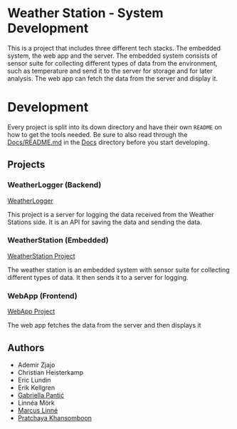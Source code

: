 # Weather Station - System Development

This is a project that includes three different tech stacks. The embedded system, the web app and the server. The embedded system consists of sensor suite for collecting different types of data from the environment, such as temperature and send it to the server for storage and for later analysis. The web app can fetch the data from the server and display it.

# Development

Every project is split into its down directory and have their own `README` on how to get the tools needed. Be sure to also read through the [Docs/README.md](/Docs/README.md) in the [Docs](/Docs) directory before you start developing.

## Projects

### WeatherLogger (Backend)

[WeatherLogger](/WeatherLogger)

This project is a server for logging the data received from the Weather Stations side. It is an API for saving the data and sending the data.

### WeatherStation (Embedded)

[WeatherStation Project](/Embedded)

The weather station is an embedded system with sensor suite for collecting different types of data. It then sends it to a server for logging.

### WebApp (Frontend)

[WebApp Project](/WebApp)

The web app fetches the data from the server and then displays it

## Authors

- Ademir Zjajo
- Christian Heisterkamp
- Eric Lundin
- Erik Kellgren
- [Gabriella Pantić](https://github.com/Gabriell-a)
- Linnéa Mörk
- [Marcus Linné](https://github.com/MrMackan)
- [Pratchaya Khansomboon](https://github.com/KTheXIII)
